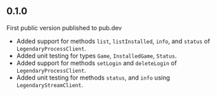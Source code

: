 ## 0.1.0

First public version published to pub.dev

- Added support for methods `list`, `listInstalled`, `info`, and `status` of `LegendaryProcessClient`.
- Added unit testing for types `Game`, `InstalledGame`, `Status`.
- Added support for methods `setLogin` and `deleteLogin` of `LegendaryProcessClient`.
- Added unit testing for methods `status`, and `info` using `LegendaryStreamClient`.